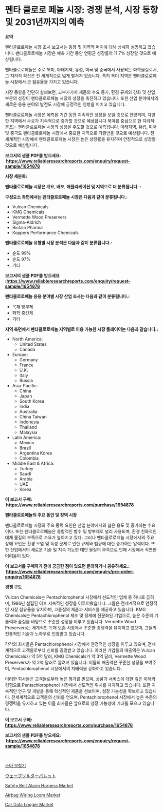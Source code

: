 <p><h1>펜타 클로로 페놀 시장: 경쟁 분석, 시장 동향 및 2031년까지의 예측</h1></p><p><strong>요약</strong></p>
<p><p>펜타클로로페놀 시장 조사 보고서는 동향 및 지역적 퍼지에 대해 상세히 설명하고 있습니다. 펜타클로로페놀 시장은 예측 기간 동안 연평균 성장률이 11.7% 성장할 것으로 예상됩니다.</p><p>펜타클로로페놀은 주로 북미, 아태지역, 유럽, 미국 및 중국에서 사용되는 화학물질로서, 그 지리적 확산은 전 세계적으로 넓게 펼쳐져 있습니다. 특히 북미 지역은 펜타클로로페놀 시장에서 큰 점유율을 가지고 있습니다.</p><p>시장 동향을 간단히 살펴보면, 고부가가치 제품의 수요 증가, 환경 규제의 강화 및 산업 부문의 성장이 펜타클로로페놀 시장의 성장을 촉진하고 있습니다. 또한 산업 분야에서의 새로운 응용 분야의 발전도 시장에 긍정적인 영향을 미치고 있습니다.</p><p>펜타클로로페놀 시장은 예측된 기간 동안 지속적인 성장을 보일 것으로 전망되며, 다양한 지역에서 수요가 지속적으로 증가할 것으로 예상됩니다.북미를 중심으로 한 지리적 분포는 펜타클로로페놀 시장의 성장을 주도할 것으로 예측됩니다. 아태지역, 유럽, 미국 및 중국도 펜타클로로페놀 시장에서 중요한 지역으로 각광받을 것으로 예상됩니다. 전 세계적인 시장에서 펜타클로로페놀 시장은 높은 성장률을 유지하며 안정적으로 성장할 것으로 예상됩니다.</p></p>
<p><strong>보고서의 샘플 PDF를 받으세요: &nbsp;<a href="https://www.reliableresearchreports.com/enquiry/request-sample/1654878">https://www.reliableresearchreports.com/enquiry/request-sample/1654878</a></strong></p>
<p><strong>시장 세분화:</strong></p>
<p><strong> 펜타클로로페놀 시장은 개요, 배포, 애플리케이션 및 지역으로 더 분류됩니다. :</strong></p>
<p><strong>구성요소 측면에서는 펜타클로로페놀 시장은 다음과 같이 분류됩니다.:</strong></p>
<p><ul><li>Vulcan Chemicals</li><li>KMG Chemicals</li><li>Vermette Wood Preservers</li><li>Sigma-Aldrich</li><li>Biotain Pharma</li><li>Koppers Performance Chemicals</li></ul></p>
<p><strong> 펜타클로로페놀 유형별 시장 분석은 다음과 같이 분류됩니다.:</strong></p>
<p><ul><li>순도 99%</li><li>순도 97%</li><li>기타</li></ul></p>
<p><strong>보고서의 샘플 PDF를 받으세요 :<a href="https://www.reliableresearchreports.com/enquiry/request-sample/1654878">https://www.reliableresearchreports.com/enquiry/request-sample/1654878</a></strong></p>
<p><strong> 펜타클로로페놀 응용 분야별 시장 산업 조사는 다음과 같이 분류됩니다.:</strong></p>
<p><ul><li>목재 방부제</li><li>화학 중간체</li><li>기타</li></ul></p>
<p><strong>지역 측면에서 펜타클로로페놀 지역별로 이용 가능한 시장 플레이어는 다음과 같습니다.:</strong></p>
<p><ul>
    <li>
        North America:
        <ul>
            <li>United States</li>
            <li>Canada</li>
        </ul>
    </li>
    <li>
        Europe:
        <ul>
            <li>Germany</li>
            <li>France</li>
            <li>U.K.</li>
            <li>Italy</li>
            <li>Russia</li>
        </ul>
    </li>
    <li>
        Asia-Pacific:
        <ul>
            <li>China</li>
            <li>Japan</li>
            <li>South Korea</li>
            <li>India</li>
            <li>Australia</li>
            <li>China Taiwan</li>
            <li>Indonesia</li>
            <li>Thailand</li>
            <li>Malaysia</li>
        </ul>
    </li>
    <li>
        Latin America:
        <ul>
            <li>Mexico</li>
            <li>Brazil</li>
            <li>Argentina Korea</li>
            <li>Colombia</li>
        </ul>
    </li>
    <li>
        Middle East & Africa:
        <ul>
            <li>Turkey</li>
            <li>Saudi</li>
            <li>Arabia</li>
            <li>UAE</li>
            <li>Korea</li>
        </ul>
    </li>
    </ul></p>
<p><strong>이 보고서 구매: &nbsp;<a href="https://www.reliableresearchreports.com/purchase/1654878">https://www.reliableresearchreports.com/purchase/1654878</a></strong></p>
<p><strong>펜타클로로페놀의 주요 동인 및 장벽 시장</strong></p>
<p><p>펜타클로로페놀 시장의 주요 동력 요인은 산업 분야에서의 넓은 용도 및 증가하는 수요이다. 또한 펜타클로로페놀은 종합적인 방수 및 방부제로 널리 사용되며, 환경 친화적인 대체 물질의 부족으로 수요가 높아지고 있다. 그러나 펜타클로로페놀 시장에서의 주요 장애 요인은 환경 오염 및 독성 문제로 인한 규제와 법규에 대한 증가하는 압력이다. 또한 산업에서의 새로운 기술 및 지속 가능한 대안 물질의 부족으로 인해 시장에서 직면한 어려움이 있다.</p></p>
<p><strong>이 보고서를 구매하기 전에 궁금한 점이 있으면 문의하거나 공유하세요.: &nbsp;<a href="https://www.reliableresearchreports.com/enquiry/pre-order-enquiry/1654878">https://www.reliableresearchreports.com/enquiry/pre-order-enquiry/1654878</a></strong></p>
<p><strong>경쟁 구도</strong></p>
<p><p>Vulcan Chemicals는 Pentachlorophenol 시장에서 선도적인 업체 중 하나로 꼽히며, 1986년 설립된 이후 지속적인 성장을 이루어왔습니다. 그들은 전세계적으로 안정적인 시장 점유율을 유지하며, 고품질의 제품과 서비스를 제공하고 있습니다. KMG Chemicals는 Pentachlorophenol 제조 및 정제에 전문화된 기업으로, 높은 수준의 기술력과 품질을 바탕으로 꾸준한 성장을 이루고 있습니다. Vermette Wood Preservers는 세계적인 목재 보존 시장에서 꾸준한 경쟁력을 유지하고 있으며, 그들의 전통적인 기술과 노하우로 인정받고 있습니다.</p><p>각각의 회사들은 Pentachlorophenol 시장에서 안정적인 성장을 이루고 있으며, 전세계적으로 고객들로부터 신뢰를 증명받고 있습니다. 이러한 기업들의 매출액은 Vulcan Chemicals가 약 5억 달러, KMG Chemicals가 약 3억 달러, Vermette Wood Preservers가 약 2억 달러로 알려져 있습니다. 이들의 매출액은 꾸준한 성장을 보여주며, Pentachlorophenol 시장에서의 지배력을 강화하고 있습니다.</p><p>이러한 회사들은 고객들로부터 높은 평가를 받으며, 상품과 서비스에 대한 깊은 이해와 경험으로 Pentachlorophenol 시장에서 선도적인 위치를 차지하고 있습니다. 또한 지속적인 연구 및 개발을 통해 혁신적인 제품을 선보이며, 성장 가능성을 확보하고 있습니다. 전세계적으로 고객들의 신뢰를 얻으며, Pentachlorophenol 시장에서 높은 수준의 경쟁력을 유지하고 있는 이들 회사들은 앞으로의 성장 가능성에 기대를 모으고 있습니다.</p></p>
<p><strong>이 보고서 구매: &nbsp; <a href="https://www.reliableresearchreports.com/purchase/1654878">https://www.reliableresearchreports.com/purchase/1654878</a></strong></p>
<p><strong>보고서의 샘플 PDF를 받으세요: &nbsp;<a href="https://www.reliableresearchreports.com/enquiry/request-sample/1654878">https://www.reliableresearchreports.com/enquiry/request-sample/1654878</a></strong><strong></strong></p>
<p>&nbsp;</p>
<p><p><a href="https://github.com/vsr06p4p49/Market-Research-Report-List-1/blob/main/148629812960.md">소아 보청기</a></p><p><a href="https://github.com/ReganWisoky2023/Market-Research-Report-List-1/blob/main/693500813951.md">ウェーブソルダーパレット</a></p><p><a href="https://github.com/provorikovar/Market-Research-Report-List-3/blob/main/safety-belt-alarm-harness-market.md">Safety Belt Alarm Harness Market</a></p><p><a href="https://github.com/angelajermaine/Market-Research-Report-List-2/blob/main/airbag-wiring-loom-market.md">Airbag Wiring Loom Market</a></p><p><a href="https://issuu.com/reportprime-2/docs/car-data-logger-market-size-2030.pptx">Car Data Logger Market</a></p></p>